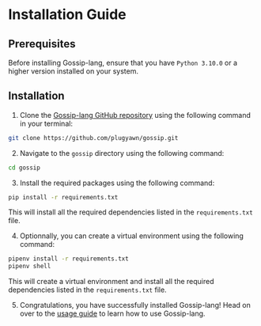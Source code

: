 # Installation Guide

## Prerequisites
Before installing Gossip-lang, ensure that you have `Python 3.10.0` or a higher version installed on your system.

## Installation
1. Clone the [Gossip-lang GitHub repository](https://github.com/plugyawn/gossip) using the following command in your terminal:

```bash
git clone https://github.com/plugyawn/gossip.git
```

2. Navigate to the `gossip` directory using the following command:

```bash
cd gossip
```

3. Install the required packages using the following command:

```bash
pip install -r requirements.txt
```
This will install all the required dependencies listed in the `requirements.txt` file.

4. Optionnally, you can create a virtual environment using the following command:

```bash
pipenv install -r requirements.txt
pipenv shell
```
This will create a virtual environment and install all the required dependencies listed in the `requirements.txt` file.

5. Congratulations, you have successfully installed Gossip-lang! Head on over to the [usage guide](usage_guide.md) to learn how to use Gossip-lang.

